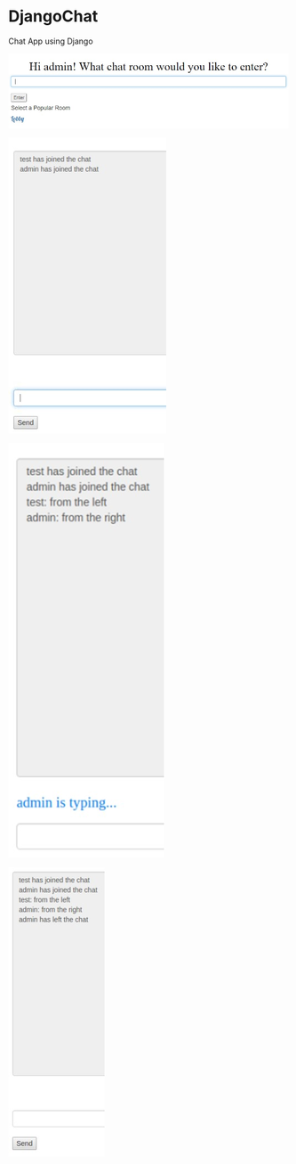 # DjangoChat
Chat App using Django

![Chat App Main](DjangoChatAppMain.jpg)

![Chat Join](ChatJoin.jpg)

![Typing](TypingFunction.jpg)

![Chat Leave](ChatLeave.jpg)
